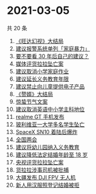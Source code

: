 # 2021-03-05

共 20 条

<!-- BEGIN ZHIHUSEARCH -->
<!-- 最后更新时间 Fri Mar 05 2021 19:08:29 GMT+0800 (China Standard Time) -->
1. [《旺达幻视》大结局](https://www.zhihu.com/search?q=旺达幻视)
1. [建议报警系统单列「家庭暴力」](https://www.zhihu.com/search?q=家庭暴力)
1. [要不要看 30 年后自己的建议？](https://www.zhihu.com/search?q=奇葩说)
1. [媒体评货拉拉坠亡案](https://www.zhihu.com/search?q=媒体评论货拉拉)
1. [建议取消小学家庭作业](https://www.zhihu.com/search?q=小学家庭作业)
1. [建议延长义务教育年限](https://www.zhihu.com/search?q=延长义务教育)
1. [建议禁止向儿童提供电子产品](https://www.zhihu.com/search?q=儿童电子产品)
1. [《赘婿》大结局](https://www.zhihu.com/search?q=赘婿)
1. [惊蛰节气文案](https://www.zhihu.com/search?q=惊蛰文案)
1. [建议取消英语中小学主科地位](https://www.zhihu.com/search?q=取消英语)
1. [realme GT 手机发布](https://www.zhihu.com/search?q=gt)
1. [玻利维亚一大学多名学生坠亡](https://www.zhihu.com/search?q=玻利维亚)
1. [SpaceX SN10 着陆后爆炸](https://www.zhihu.com/search?q=spacex)
1. [全国两会](https://www.zhihu.com/search?q=全国两会)
1. [建议将幼儿园纳入义务教育](https://www.zhihu.com/search?q=幼儿园义务教育)
1. [建议降低法定结婚年龄至 18 岁](https://www.zhihu.com/search?q=法定结婚年龄)
1. [央视评货拉拉坠亡案](https://www.zhihu.com/search?q=央视评论货拉拉)
1. [货拉拉涉事司机被批捕](https://www.zhihu.com/search?q=货拉拉司机被捕)
1. [大疆发布 DJI FPV 无人机](https://www.zhihu.com/search?q=fpv)
1. [新人用汉服照登记结婚被拒](https://www.zhihu.com/search?q=汉服登记结婚)
<!-- END ZHIHUSEARCH -->
